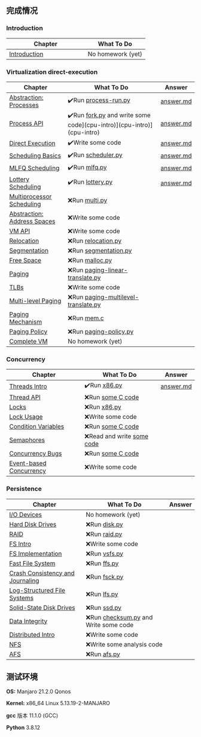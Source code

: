 ## 完成情况

### Introduction

Chapter | What To Do
--------|-----------
[Introduction](http://www.cs.wisc.edu/~remzi/OSTEP/intro.pdf) &nbsp; &nbsp; &nbsp; &nbsp; &nbsp; &nbsp; &nbsp; &nbsp; &nbsp; &nbsp; &nbsp; &nbsp; | No homework (yet)

### Virtualization  direct-execution

Chapter | What To Do| Answer 
--------|-----------|-----------
[Abstraction: Processes](http://www.cs.wisc.edu/~remzi/OSTEP/cpu-intro.pdf) | :heavy_check_mark:Run [process-run.py](cpu-intro) | [answer.md](cpu-intro/answer.md) 
[Process API](http://www.cs.wisc.edu/~remzi/OSTEP/cpu-api.pdf) | :heavy_check_mark:Run [fork.py](cpu-api) and write some code](cpu-intro)](cpu-intro)](cpu-intro) | [answer.md](cpu-api/answer.md) 
[Direct Execution](http://www.cs.wisc.edu/~remzi/OSTEP/cpu-mechanisms.pdf) | :heavy_check_mark:Write some code | [answer.md](direct-execution/answer.md) 
[Scheduling Basics](http://www.cs.wisc.edu/~remzi/OSTEP/cpu-sched.pdf) | :heavy_check_mark:Run [scheduler.py](cpu-sched) |[answer.md](cpu-sched/answer.md)
[MLFQ Scheduling](http://www.cs.wisc.edu/~remzi/OSTEP/cpu-sched-mlfq.pdf)	| :heavy_check_mark:Run [mlfq.py](cpu-sched-mlfq) |[answer.md](cpu-sched/answer.md)
[Lottery Scheduling](http://www.cs.wisc.edu/~remzi/OSTEP/cpu-sched-lottery.pdf) | :heavy_check_mark:Run [lottery.py](cpu-sched-lottery) |[answer.md](cpu-sched-lottery/answer.md)
[Multiprocessor Scheduling](http://www.cs.wisc.edu/~remzi/OSTEP/cpu-sched-multi.pdf) | :x:Run [multi.py](cpu-sched-multi) |
[Abstraction: Address Spaces](http://www.cs.wisc.edu/~remzi/OSTEP/vm-intro.pdf) | :x:Write some code |
[VM API](http://www.cs.wisc.edu/~remzi/OSTEP/vm-api.pdf) | :x:Write some code |
[Relocation](http://www.cs.wisc.edu/~remzi/OSTEP/vm-mechanism.pdf) | :x:Run [relocation.py](vm-mechanism) |
[Segmentation](http://www.cs.wisc.edu/~remzi/OSTEP/vm-segmentation.pdf) | :x:Run [segmentation.py](vm-segmentation) |
[Free Space](http://www.cs.wisc.edu/~remzi/OSTEP/vm-freespace.pdf) | :x:Run [malloc.py](vm-freespace) |
[Paging](http://www.cs.wisc.edu/~remzi/OSTEP/vm-paging.pdf) | :x:Run [paging-linear-translate.py](vm-paging) |
[TLBs](http://www.cs.wisc.edu/~remzi/OSTEP/vm-tlbs.pdf) | :x:Write some code |
[Multi-level Paging](http://www.cs.wisc.edu/~remzi/OSTEP/vm-smalltables.pdf) | :x:Run [paging-multilevel-translate.py](vm-smalltables) |
[Paging Mechanism](http://www.cs.wisc.edu/~remzi/OSTEP/vm-beyondphys.pdf) | :x:Run [mem.c](vm-beyondphys) |
[Paging Policy](http://www.cs.wisc.edu/~remzi/OSTEP/vm-beyondphys-policy.pdf) | :x:Run [paging-policy.py](vm-beyondphys-policy) |
[Complete VM](http://www.cs.wisc.edu/~remzi/OSTEP/vm-complete.pdf) | No homework (yet)|

### Concurrency

Chapter | What To Do| Answer 
--------|-----------|-----------
[Threads Intro](http://www.cs.wisc.edu/~remzi/OSTEP/threads-intro.pdf) | :heavy_check_mark:Run [x86.py](threads-intro) |[answer.md](threads-intro/answer.md)
[Thread API](http://www.cs.wisc.edu/~remzi/OSTEP/threads-api.pdf)	| :x:Run [some C code](threads-api) |
[Locks](http://www.cs.wisc.edu/~remzi/OSTEP/threads-locks.pdf)	| :x:Run [x86.py](threads-locks) |
[Lock Usage](http://www.cs.wisc.edu/~remzi/OSTEP/threads-locks-usage.pdf) | :x:Write some code |
[Condition Variables](http://www.cs.wisc.edu/~remzi/OSTEP/threads-cv.pdf) | :x:Run [some C code](threads-cv) |
[Semaphores](http://www.cs.wisc.edu/~remzi/OSTEP/threads-sema.pdf) | :x:Read and write [some code](threads-sema) |
[Concurrency Bugs](http://www.cs.wisc.edu/~remzi/OSTEP/threads-bugs.pdf) | :x:Run [some C code](threads-bugs) |
[Event-based Concurrency](http://www.cs.wisc.edu/~remzi/OSTEP/threads-events.pdf) | :x:Write some code |

### Persistence

Chapter | What To Do| Answer 
--------|-----------|-----------
[I/O Devices](http://www.cs.wisc.edu/~remzi/OSTEP/file-devices.pdf) | No homework (yet)| 
[Hard Disk Drives](http://www.cs.wisc.edu/~remzi/OSTEP/file-disks.pdf) | :x:Run [disk.py](file-disks) |  
[RAID](http://www.cs.wisc.edu/~remzi/OSTEP/file-raid.pdf) | :x:Run [raid.py](file-raid) |  
[FS Intro](http://www.cs.wisc.edu/~remzi/OSTEP/file-intro.pdf) | :x:Write some code |  
[FS Implementation](http://www.cs.wisc.edu/~remzi/OSTEP/file-implementation.pdf) | :x:Run [vsfs.py](file-implementation) |  
[Fast File System](http://www.cs.wisc.edu/~remzi/OSTEP/file-ffs.pdf) | :x:Run [ffs.py](file-ffs) |  
[Crash Consistency and Journaling](http://www.cs.wisc.edu/~remzi/OSTEP/file-journaling.pdf) | :x:Run [fsck.py](file-journaling) |  
[Log-Structured File Systems](http://www.cs.wisc.edu/~remzi/OSTEP/file-lfs.pdf) | :x:Run [lfs.py](file-lfs) |  
[Solid-State Disk Drives](http://www.cs.wisc.edu/~remzi/OSTEP/file-ssd.pdf) | :x:Run [ssd.py](file-ssd) |  
[Data Integrity](http://www.cs.wisc.edu/~remzi/OSTEP/file-integrity.pdf) | :x:Run [checksum.py](file-integrity) and Write some code |  
[Distributed Intro](http://www.cs.wisc.edu/~remzi/OSTEP/dist-intro.pdf) | :x:Write some code |  
[NFS](http://www.cs.wisc.edu/~remzi/OSTEP/dist-nfs.pdf) | :x:Write some analysis code |  
[AFS](http://www.cs.wisc.edu/~remzi/OSTEP/dist-afs.pdf) | :x:Run [afs.py](dist-afs) |  

## 测试环境

**OS:** Manjaro 21.2.0 Qonos

**Kernel:** x86_64 Linux 5.13.19-2-MANJARO

**gcc** 版本 11.1.0 (GCC)

**Python** 3.8.12
